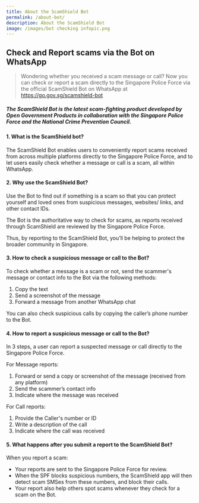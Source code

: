 ```yaml
---
title: About the ScamShield Bot
permalink: /about-bot/
description: About the ScamShield Bot
image: /images/bot checking infopic.png
---
```

## Check and Report scams via the Bot on WhatsApp

> Wondering whether you received a scam message or call? Now you can check or report a scam directly to the Singapore Police Force via the official ScamShield Bot on WhatsApp at https://go.gov.sg/scamshield-bot

##### The ScamShield Bot is the latest scam-fighting product developed by Open Government Products in collaboration with the Singapore Police Force and the National Crime Prevention Council.

#### 1. What is the ScamShield bot?

The ScamShield Bot enables users to conveniently report scams received from across multiple platforms directly to the Singapore Police Force, and to let users easily check whether a message or call is a scam, all within WhatsApp.

#### 2. Why use the ScamShield Bot?

Use the Bot to find out if something is a scam so that you can protect yourself and loved ones from suspicious messages, websites/ links, and other contact IDs. 

The Bot is the authoritative way to check for scams, as reports received through ScamShield are reviewed by the Singapore Police Force. 

Thus, by reporting to the ScamShield Bot, you’ll be helping to protect the broader community in Singapore.

#### 3. How to check a suspicious message or call to the Bot?

To check whether a message is a scam or not, send the scammer's message or contact info to the Bot via the following methods:

1.  Copy the text 
2.  Send a screenshot of the message
3.  Forward a message from another WhatsApp chat

You can also check suspicious calls by copying the caller’s phone number to the Bot.

#### 4. How to report a suspicious message or call to the Bot?

In 3 steps, a user can report a suspected message or call directly to the Singapore Police Force. 

For Message reports:
1. Forward or send a copy or screenshot of the message (received from any platform)
2. Send the scammer’s contact info
3. Indicate where the message was received
 
 For Call reports:
 1. Provide the Caller's number or ID 
 2. Write a description of the call
 3. Indicate where the call was received

#### 5. What happens after you submit a report to the ScamShield Bot?

When you report a scam:

*   Your reports are sent to the Singapore Police Force for review.
*   When the SPF blocks suspicious numbers, the ScamShield app will then detect scam SMSes from these numbers, and block their calls.
*   Your report also help others spot scams whenever they check for a scam on the Bot.